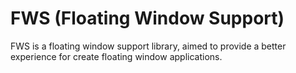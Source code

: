 # FWS (Floating Window Support)

FWS is a floating window support library, aimed to provide a better experience for create floating
window applications.
